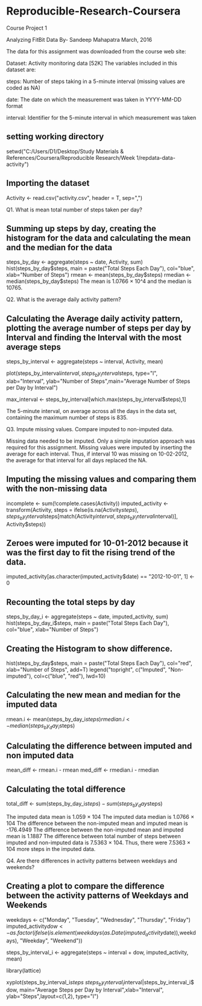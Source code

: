 # Reproducible-Research-Coursera
Course Project 1

Analyzing FitBit Data
By- Sandeep Mahapatra
March, 2016

The data for this assignment was downloaded from the course web site:

Dataset: Activity monitoring data [52K]
The variables included in this dataset are:

steps: Number of steps taking in a 5-minute interval (missing values are coded as NA)

date: The date on which the measurement was taken in YYYY-MM-DD format

interval: Identifier for the 5-minute interval in which measurement was taken

## setting working directory
setwd("C:/Users/D1/Desktop/Study Materials & References/Coursera/Reproducible Research/Week 1/repdata-data-activity")

## Importing the dataset
Activity <- read.csv("activity.csv", header = T, sep=",")

Q1. What is mean total number of steps taken per day?

## Summing up steps by day, creating the histogram for the data and calculating the mean and the median for the data
steps_by_day <- aggregate(steps ~ date, Activity, sum)
hist(steps_by_day$steps, main = paste("Total Steps Each Day"), col="blue", xlab="Number of Steps")
rmean <- mean(steps_by_day$steps)
rmedian <- median(steps_by_day$steps)
The mean is 1.0766 × 10^4 and the median is 10765.

Q2. What is the average daily activity pattern?

## Calculating the Average daily activity pattern, plotting the average number of steps per day by Interval and finding the Interval with the most average steps
steps_by_interval <- aggregate(steps ~ interval, Activity, mean)

plot(steps_by_interval$interval,steps_by_interval$steps, type="l", xlab="Interval", ylab="Number of Steps",main="Average Number of Steps per Day by Interval")

max_interval <- steps_by_interval[which.max(steps_by_interval$steps),1]

The 5-minute interval, on average across all the days in the data set, containing the maximum number of steps is 835.

Q3. Impute missing values. Compare imputed to non-imputed data.

Missing data needed to be imputed. Only a simple imputation approach was required for this assignment. Missing values were imputed by inserting the average for each interval. Thus, if interval 10 was missing on 10-02-2012, the average for that interval for all days replaced the NA.

## Imputing the missing values and comparing them with the non-missing data
incomplete <- sum(!complete.cases(Activity))
imputed_activity <- transform(Activity, steps = ifelse(is.na(Activity$steps), steps_by_interval$steps[match(Activity$interval, steps_by_interval$interval)], Activity$steps))

## Zeroes were imputed for 10-01-2012 because it was the first day to fit the rising trend of the data.

imputed_activity[as.character(imputed_activity$date) == "2012-10-01", 1] <- 0

## Recounting the total steps by day
steps_by_day_i <- aggregate(steps ~ date, imputed_activity, sum)
hist(steps_by_day_i$steps, main = paste("Total Steps Each Day"), col="blue", xlab="Number of Steps")

## Creating the Histogram to show difference. 
hist(steps_by_day$steps, main = paste("Total Steps Each Day"), col="red", xlab="Number of Steps", add=T)
legend("topright", c("Imputed", "Non-imputed"), col=c("blue", "red"), lwd=10)

## Calculating the new mean and median for the imputed data
rmean.i <- mean(steps_by_day_i$steps)
rmedian.i <- median(steps_by_day_i$steps)

## Calculating the difference between imputed and non imputed data
mean_diff <- rmean.i - rmean
med_diff <- rmedian.i - rmedian

## Calculating the total difference
total_diff <- sum(steps_by_day_i$steps) - sum(steps_by_day$steps)

The imputed data mean is 1.059 × 104
The imputed data median is 1.0766 × 104
The difference between the non-imputed mean and imputed mean is -176.4949
The difference between the non-imputed mean and imputed mean is 1.1887
The difference between total number of steps between imputed and non-imputed data is 7.5363 × 104. Thus, there were 7.5363 × 104 more steps in the imputed data.

Q4. Are there differences in activity patterns between weekdays and weekends?

## Creating a plot to compare the difference between the activity patterns of Weekdays and Weekends
weekdays <- c("Monday", "Tuesday", "Wednesday", "Thursday", "Friday")
imputed_activity$dow <- as.factor(ifelse(is.element(weekdays(as.Date(imputed_activity$date)),weekdays), "Weekday", "Weekend"))

steps_by_interval_i <- aggregate(steps ~ interval + dow, imputed_activity, mean)

library(lattice)

xyplot(steps_by_interval_i$steps ~ steps_by_interval_i$interval|steps_by_interval_i$dow, main="Average Steps per Day by Interval",xlab="Interval", ylab="Steps",layout=c(1,2), type="l")
